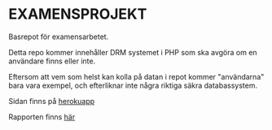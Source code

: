 # EXAMENSPROJEKT
Basrepot för examensarbetet.

Detta repo kommer innehåller DRM systemet i PHP som ska avgöra om en användare finns eller inte.

Eftersom att vem som helst kan kolla på datan i repot kommer "användarna" bara vara exempel, och efterliknar inte några riktiga säkra databassystem.

Sidan finns på [herokuapp](https://examensprojekt.herokuapp.com/)

Rapporten finns [här](https://github.com/metroidchild/examensprojekt/blob/master/report/Examensarbete%20rev3.docx)